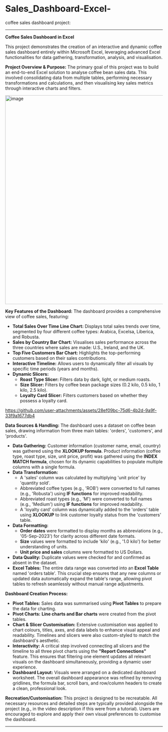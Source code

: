 # Sales_Dashboard-Excel-
coffee sales dashboard project:

---

**Coffee Sales Dashboard in Excel**

This project demonstrates the creation of an interactive and dynamic coffee sales dashboard entirely within Microsoft Excel, leveraging advanced Excel functionalities for data gathering, transformation, analysis, and visualisation.

**Project Overview & Purpose:**
The primary goal of this project was to build an end-to-end Excel solution to analyse coffee bean sales data. This involved consolidating data from multiple tables, performing necessary transformations and calculations, and then visualising key sales metrics through interactive charts and filters.

<img width="1195" height="668" alt="image" src="https://github.com/user-attachments/assets/ae0121ef-56f5-432e-ad79-8729a5e98d39" />




**Key Features of the Dashboard:**
The dashboard provides a comprehensive view of coffee sales, featuring:
*   **Total Sales Over Time Line Chart:** Displays total sales trends over time, segmented by four different coffee types: Arabica, Excelsa, Liberica, and Robusta.
*   **Sales by Country Bar Chart:** Visualises sales performance across the three countries where sales are made: U.S., Ireland, and the UK.
*   **Top Five Customers Bar Chart:** Highlights the top-performing customers based on their sales contributions.
*   **Interactive Timeline:** Allows users to dynamically filter all visuals by specific time periods (years and months).
*   **Dynamic Slicers:**
    *   **Roast Type Slicer:** Filters data by dark, light, or medium roasts.
    *   **Size Slicer:** Filters by coffee bean package sizes (0.2 kilo, 0.5 kilo, 1 kilo, 2.5 kilo).
    *   **Loyalty Card Slicer:** Filters customers based on whether they possess a loyalty card.





https://github.com/user-attachments/assets/28ef09bc-75d6-4b2d-9a9f-33f9a1677db4








**Data Sources & Handling:**
The dashboard uses a dataset on coffee bean sales, drawing information from three main tables: 'orders', 'customers', and 'products'.
*   **Data Gathering:** Customer information (customer name, email, country) was gathered using the **XLOOKUP formula**. Product information (coffee type, roast type, size, unit price, profit) was gathered using the **INDEX MATCH formula**, chosen for its dynamic capabilities to populate multiple columns with a single formula.
*   **Data Transformation:**
    *   A 'sales' column was calculated by multiplying 'unit price' by 'quantity sold'.
    *   Abbreviated coffee types (e.g., 'ROB') were converted to full names (e.g., 'Robusta') using **IF functions** for improved readability.
    *   Abbreviated roast types (e.g., 'M') were converted to full names (e.g., 'Medium') using **IF functions** for improved readability.
    *   A 'loyalty card' column was dynamically added to the 'orders' table using **XLOOKUP** to link customer loyalty status from the 'customers' table.
*   **Data Formatting:**
    *   **Order dates** were formatted to display months as abbreviations (e.g., '05-Sep-2023') for clarity across different date formats.
    *   **Size** values were formatted to include 'kilo' (e.g., '1.0 kilo') for better understanding of units.
    *   **Unit price and sales** columns were formatted to US Dollars.
*   **Data Quality:** Duplicate values were checked for and confirmed as absent in the dataset.
*   **Excel Tables:** The entire data range was converted into an **Excel Table** named 'orders table'. This crucial step ensures that any new columns or updated data automatically expand the table's range, allowing pivot tables to refresh seamlessly without manual range adjustments.

**Dashboard Creation Process:**
*   **Pivot Tables:** Sales data was summarised using **Pivot Tables** to prepare the data for charting.
*   **Pivot Charts:** **Line charts and Bar charts** were created from the pivot tables.
*   **Chart & Slicer Customisation:** Extensive customisation was applied to chart colours, titles, axes, and data labels to enhance visual appeal and readability. Timelines and slicers were also custom-styled to match the dashboard's aesthetic.
*   **Interactivity:** A critical step involved connecting all slicers and the timeline to all three pivot charts using the **"Report Connections"** feature. This ensures that filtering one element updates all relevant visuals on the dashboard simultaneously, providing a dynamic user experience.
*   **Dashboard Layout:** Visuals were arranged on a dedicated dashboard worksheet. The overall dashboard appearance was refined by removing gridlines, the formula bar, scroll bars, and row/column headers to create a clean, professional look.

**Recreation/Customisation:**
This project is designed to be recreatable. All necessary resources and detailed steps are typically provided alongside the project (e.g., in the video description if this were from a tutorial). Users are encouraged to explore and apply their own visual preferences to customise the dashboard.

---
